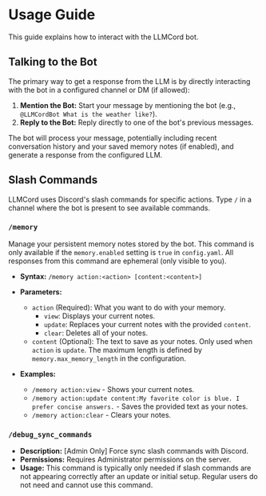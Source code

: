 # Usage Guide

This guide explains how to interact with the LLMCord bot.

## Talking to the Bot

The primary way to get a response from the LLM is by directly interacting with the bot in a configured channel or DM (if allowed):

1.  **Mention the Bot:** Start your message by mentioning the bot (e.g., `@LLMCordBot What is the weather like?`).
2.  **Reply to the Bot:** Reply directly to one of the bot's previous messages.

The bot will process your message, potentially including recent conversation history and your saved memory notes (if enabled), and generate a response from the configured LLM.

## Slash Commands

LLMCord uses Discord's slash commands for specific actions. Type `/` in a channel where the bot is present to see available commands.

### `/memory`

Manage your persistent memory notes stored by the bot. This command is only available if the `memory.enabled` setting is `true` in `config.yaml`. All responses from this command are ephemeral (only visible to you).

*   **Syntax:** `/memory action:<action> [content:<content>]`

*   **Parameters:**
    *   `action` (Required): What you want to do with your memory.
        *   `view`: Displays your current notes.
        *   `update`: Replaces your current notes with the provided `content`.
        *   `clear`: Deletes all of your notes.
    *   `content` (Optional): The text to save as your notes. Only used when `action` is `update`. The maximum length is defined by `memory.max_memory_length` in the configuration.

*   **Examples:**
    *   `/memory action:view` - Shows your current notes.
    *   `/memory action:update content:My favorite color is blue. I prefer concise answers.` - Saves the provided text as your notes.
    *   `/memory action:clear` - Clears your notes.

### `/debug_sync_commands`

*   **Description:** [Admin Only] Force sync slash commands with Discord.
*   **Permissions:** Requires Administrator permissions on the server.
*   **Usage:** This command is typically only needed if slash commands are not appearing correctly after an update or initial setup. Regular users do not need and cannot use this command.